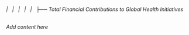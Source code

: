 ###### |   |   |   |   |   ├── Total Financial Contributions to Global Health Initiatives

*Add content here*